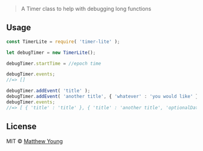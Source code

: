 > A Timer class to help with debugging long functions

## Usage

```js
const TimerLite = require( 'timer-lite' );

let debugTimer = new TimerLite();

debugTimer.startTime = //epoch time

debugTimer.events;
//=> []

debugTimer.addEvent( 'title' );
debugTimer.addEvent( 'another title', { 'whatever' : 'you would like' } );
debugTimer.events;
//=> [ { 'title' : 'title' }, { 'title' : 'another title', 'optionalData' : { 'whatever' : 'you would like' } } ]
```

## License

MIT © [Matthew Young]( mashu.daishi@gmail.com )
